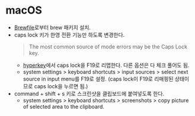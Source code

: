 # macOS

- [Brewfile](../packages/Brewfile)로부터 brew 패키지 설치.
- caps lock 키가 한영 전환 기능만 하도록 변경한다.
  > The most common source of mode errors may be the Caps Lock key.
  - [hyperkey](https://formulae.brew.sh/cask/hyperkey)에서 caps lock을 F19로 리맵한다. 다른 옵션은 다 체크 풀어도 됨.
  - system settings > keyboard shortcuts > input sources > select next source in input menu를 F19로 설정. (caps lock이 F19로 리매핑된 상태이므로 caps lock을 누르면 됨.)
- command + shift + s 키로 스크린샷을 클립보드에 붙여넣도록 한다.
  - system settings > keyboard shortcuts > screenshots > copy picture of selected area to the clipboard.
